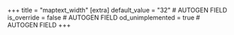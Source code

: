 +++
title = "maptext_width"
[extra]
default_value = "32" # AUTOGEN FIELD
is_override = false # AUTOGEN FIELD
od_unimplemented = true # AUTOGEN FIELD
+++